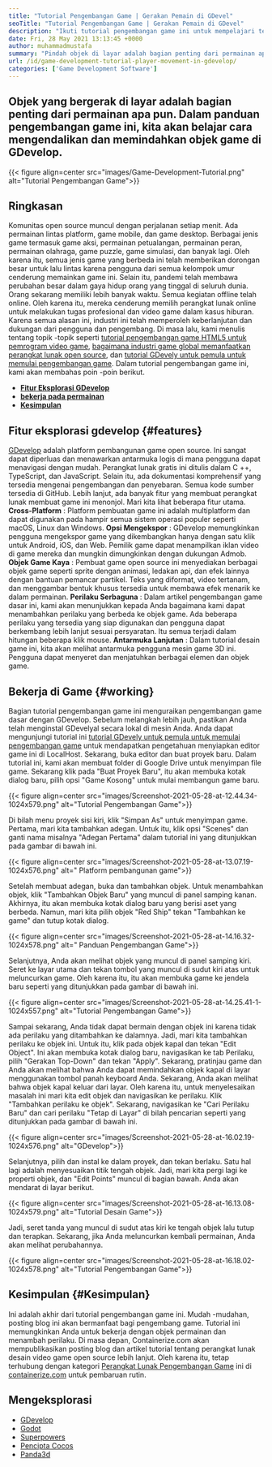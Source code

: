 ```yaml
---
title: "Tutorial Pengembangan Game | Gerakan Pemain di GDevel" 
seoTitle: "Tutorial Pengembangan Game | Gerakan Pemain di GDevel" 
description: "Ikuti tutorial pengembangan game ini untuk mempelajari tentang fungsi permainan dasar. GDevelop adalah perangkat lunak pembuatan game gratis untuk membangun dan menerbitkan game." 
date: Fri, 28 May 2021 13:13:45 +0000
author: muhammadmustafa
summary: "Pindah objek di layar adalah bagian penting dari permainan apa pun. Dalam panduan pengembangan game ini, kita akan belajar cara mengendalikan dan memindahkan objek game di GDevelop." 
url: /id/game-development-tutorial-player-movement-in-gdevelop/
categories: ['Game Development Software']
---
```


## Objek yang bergerak di layar adalah bagian penting dari permainan apa pun. Dalam panduan pengembangan game ini, kita akan belajar cara mengendalikan dan memindahkan objek game di GDevelop.

{{< figure align=center src="images/Game-Development-Tutorial.png" alt="Tutorial Pengembangan Game">}}


## **Ringkasan** 
Komunitas open source muncul dengan perjalanan setiap menit. Ada permainan lintas platform, game mobile, dan game desktop. Berbagai jenis game termasuk game aksi, permainan petualangan, permainan peran, permainan olahraga, game puzzle, game simulasi, dan banyak lagi. Oleh karena itu, semua jenis game yang berbeda ini telah memberikan dorongan besar untuk lalu lintas karena pengguna dari semua kelompok umur cenderung memainkan game ini.
Selain itu, pandemi telah membawa perubahan besar dalam gaya hidup orang yang tinggal di seluruh dunia. Orang sekarang memiliki lebih banyak waktu. Semua kegiatan offline telah online. Oleh karena itu, mereka cenderung memilih perangkat lunak online untuk melakukan tugas profesional dan video game dalam kasus hiburan. Karena semua alasan ini, industri ini telah memperoleh keberlanjutan dan dukungan dari pengguna dan pengembang. Di masa lalu, kami menulis tentang topik -topik seperti [tutorial pengembangan game HTML5 untuk pemrogram video game][1], [bagaimana industri game global memanfaatkan perangkat lunak open source][2], dan [tutorial GDevely untuk pemula untuk memulai pengembangan game][3]. Dalam tutorial pengembangan game ini, kami akan membahas poin -poin berikut.
* **[Fitur Eksplorasi GDevelop][4]** 
* **[bekerja pada permainan][5]** 
* **[Kesimpulan][6]** 

## Fitur eksplorasi gdevelop {#features}

[GDevelop][7] adalah platform pembangunan game open source. Ini sangat dapat diperluas dan menawarkan antarmuka logis di mana pengguna dapat menavigasi dengan mudah. Perangkat lunak gratis ini ditulis dalam C ++, TypeScript, dan JavaScript. Selain itu, ada dokumentasi komprehensif yang tersedia mengenai pengembangan dan penyebaran. Semua kode sumber tersedia di GitHub. Lebih lanjut, ada banyak fitur yang membuat perangkat lunak membuat game ini menonjol. Mari kita lihat beberapa fitur utama.
**Cross-Platform** : Platform pembuatan game ini adalah multiplatform dan dapat digunakan pada hampir semua sistem operasi populer seperti macOS, Linux dan Windows.
**Opsi Mengekspor** : GDevelop memungkinkan pengguna mengekspor game yang dikembangkan hanya dengan satu klik untuk Android, iOS, dan Web. Pemilik game dapat menampilkan iklan video di game mereka dan mungkin dimungkinkan dengan dukungan Admob.
**Objek Game Kaya** : Pembuat game open source ini menyediakan berbagai objek game seperti sprite dengan animasi, ledakan api, dan efek lainnya dengan bantuan pemancar partikel. Teks yang diformat, video tertanam, dan menggambar bentuk khusus tersedia untuk membawa efek menarik ke dalam permainan.
**Perilaku Serbaguna** : Dalam artikel pengembangan game dasar ini, kami akan menunjukkan kepada Anda bagaimana kami dapat menambahkan perilaku yang berbeda ke objek game. Ada beberapa perilaku yang tersedia yang siap digunakan dan pengguna dapat berkembang lebih lanjut sesuai persyaratan. Itu semua terjadi dalam hitungan beberapa klik mouse.
**Antarmuka Lanjutan** : Dalam tutorial desain game ini, kita akan melihat antarmuka pengguna mesin game 3D ini. Pengguna dapat menyeret dan menjatuhkan berbagai elemen dan objek game.

## Bekerja di Game {#working}

Bagian tutorial pengembangan game ini menguraikan pengembangan game dasar dengan GDevelop. Sebelum melangkah lebih jauh, pastikan Anda telah menginstal GDevelyal secara lokal di mesin Anda.
Anda dapat mengunjungi tutorial ini [tutorial GDevely untuk pemula untuk memulai pengembangan game][3] untuk mendapatkan pengetahuan menyiapkan editor game ini di LocalHost.
Sekarang, buka editor dan buat proyek baru. Dalam tutorial ini, kami akan membuat folder di Google Drive untuk menyimpan file game. Sekarang klik pada "Buat Proyek Baru", itu akan membuka kotak dialog baru, pilih opsi "Game Kosong" untuk mulai membangun game baru.

{{< figure align=center src="images/Screenshot-2021-05-28-at-12.44.34-1024x579.png" alt="Tutorial Pengembangan Game">}}

Di bilah menu proyek sisi kiri, klik "Simpan As" untuk menyimpan game.
Pertama, mari kita tambahkan adegan. Untuk itu, klik opsi "Scenes" dan ganti nama misalnya "Adegan Pertama" dalam tutorial ini yang ditunjukkan pada gambar di bawah ini.

{{< figure align=center src="images/Screenshot-2021-05-28-at-13.07.19-1024x576.png" alt=" Platform pembangunan game">}}

Setelah membuat adegan, buka dan tambahkan objek. Untuk menambahkan objek, klik "Tambahkan Objek Baru" yang muncul di panel samping kanan. Akhirnya, itu akan membuka kotak dialog baru yang berisi aset yang berbeda. Namun, mari kita pilih objek "Red Ship" tekan "Tambahkan ke game" dan tutup kotak dialog.

{{< figure align=center src="images/Screenshot-2021-05-28-at-14.16.32-1024x578.png" alt=" Panduan Pengembangan Game">}}

Selanjutnya, Anda akan melihat objek yang muncul di panel samping kiri. Seret ke layar utama dan tekan tombol yang muncul di sudut kiri atas untuk meluncurkan game. Oleh karena itu, itu akan membuka game ke jendela baru seperti yang ditunjukkan pada gambar di bawah ini.

{{< figure align=center src="images/Screenshot-2021-05-28-at-14.25.41-1-1024x557.png" alt="Tutorial Pengembangan Game">}}

Sampai sekarang, Anda tidak dapat bermain dengan objek ini karena tidak ada perilaku yang ditambahkan ke dalamnya. Jadi, mari kita tambahkan perilaku ke objek ini. Untuk itu, klik pada objek kapal dan tekan "Edit Object". Ini akan membuka kotak dialog baru, navigasikan ke tab Perilaku, pilih "Gerakan Top-Down" dan tekan "Apply". Sekarang, pratinjau game dan Anda akan melihat bahwa Anda dapat memindahkan objek kapal di layar menggunakan tombol panah keyboard Anda. Sekarang, Anda akan melihat bahwa objek kapal keluar dari layar. Oleh karena itu, untuk menyelesaikan masalah ini mari kita edit objek dan navigasikan ke perilaku. Klik "Tambahkan perilaku ke objek". Sekarang, navigasikan ke "Cari Perilaku Baru" dan cari perilaku "Tetap di Layar" di bilah pencarian seperti yang ditunjukkan pada gambar di bawah ini.

{{< figure align=center src="images/Screenshot-2021-05-28-at-16.02.19-1024x576.png" alt="GDevelop">}}

Selanjutnya, pilih dan instal ke dalam proyek, dan tekan berlaku. Satu hal lagi adalah menyesuaikan titik tengah objek. Jadi, mari kita pergi lagi ke properti objek, dan "Edit Points" muncul di bagian bawah. Anda akan mendarat di layar berikut.

{{< figure align=center src="images/Screenshot-2021-05-28-at-16.13.08-1024x579.png" alt="Tutorial Desain Game">}}

Jadi, seret tanda yang muncul di sudut atas kiri ke tengah objek lalu tutup dan terapkan. Sekarang, jika Anda meluncurkan kembali permainan, Anda akan melihat perubahannya.

{{< figure align=center src="images/Screenshot-2021-05-28-at-16.18.02-1024x578.png" alt="Tutorial Pengembangan Game">}}


## Kesimpulan {#Kesimpulan}

Ini adalah akhir dari tutorial pengembangan game ini. Mudah -mudahan, posting blog ini akan bermanfaat bagi pengembang game. Tutorial ini memungkinkan Anda untuk bekerja dengan objek permainan dan menambah perilaku. Di masa depan, Containerize.com akan mempublikasikan posting blog dan artikel tutorial tentang perangkat lunak desain video game open source lebih lanjut. Oleh karena itu, tetap terhubung dengan kategori [Perangkat Lunak Pengembangan Game][8] ini di [containerize.com][9] untuk pembaruan rutin.

## Mengeksplorasi
  * [GDevelop][7]
  * [Godot][10]
  * [Superpowers][11]
  * [Pencipta Cocos][12]
  * [Panda3d][13]



[1]: https://blog.containerize.com/2021/05/19/html5-game-development-tutorial-for-video-game-programmers/
[2]: https://blog.containerize.com/game-development-software/how-global-gaming-market-leveraging-open-source-software/
[3]: https://blog.containerize.com/game-development-software/id/game-development-tutorial-player-movement-in-gdevelop/
[4]: #features
[5]: #working
[6]: #Conclusion
[7]: https://products.containerize.com/game-development-software/gdevelop/
[8]: https://products.containerize.com/game-development-software/
[9]: https://www.containerize.com/
[10]: https://products.containerize.com/game-development-software/godot/
[11]: https://products.containerize.com/game-development-software/superpowers/
[12]: https://products.containerize.com/game-development-software/cocos-creator/
[13]: https://products.containerize.com/game-development-software/panda3d/
